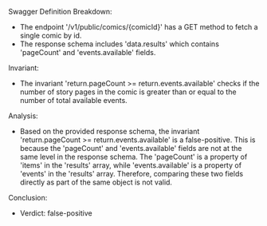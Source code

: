 Swagger Definition Breakdown:
- The endpoint '/v1/public/comics/{comicId}' has a GET method to fetch a single comic by id.
- The response schema includes 'data.results' which contains 'pageCount' and 'events.available' fields.

Invariant:
- The invariant 'return.pageCount >= return.events.available' checks if the number of story pages in the comic is greater than or equal to the number of total available events.

Analysis:
- Based on the provided response schema, the invariant 'return.pageCount >= return.events.available' is a false-positive. This is because the 'pageCount' and 'events.available' fields are not at the same level in the response schema. The 'pageCount' is a property of 'items' in the 'results' array, while 'events.available' is a property of 'events' in the 'results' array. Therefore, comparing these two fields directly as part of the same object is not valid.

Conclusion:
- Verdict: false-positive
